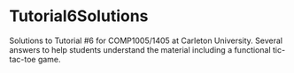 # Tutorial6Solutions
Solutions to Tutorial #6 for COMP1005/1405 at Carleton University.
Several answers to help students understand the material including a functional tic-tac-toe game.
